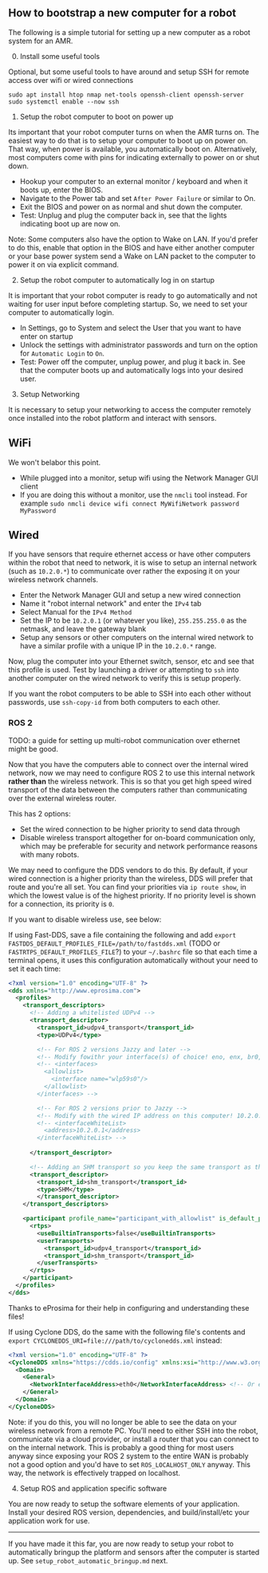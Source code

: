 ## How to bootstrap a new computer for a robot

The following is a simple tutorial for setting up a new computer as a robot system for an AMR.

0. Install some useful tools

Optional, but some useful tools to have around and setup SSH for remote access over wifi or wired connections

```
sudo apt install htop nmap net-tools openssh-client openssh-server
sudo systemctl enable --now ssh
```

1. Setup the robot computer to boot on power up

Its important that your robot computer turns on when the AMR turns on. The easiest way to do that is to setup your computer to boot up on power on. That way, when power is available, you automatically boot on. Alternatively, most computers come with pins for indicating externally to power on or shut down.

- Hookup your computer to an external monitor / keyboard and when it boots up, enter the BIOS.
- Navigate to the Power tab and set `After Power Failure` or similar to On.
- Exit the BIOS and power on as normal and shut down the computer.
- Test: Unplug and plug the computer back in, see that the lights indicating boot up are now on.

Note: Some computers also have the option to Wake on LAN. If you'd prefer to do this, enable that option in the BIOS and have either another computer or your base power system send a Wake on LAN packet to the computer to power it on via explicit command.

2. Setup the robot computer to automatically log in on startup

It is important that your robot computer is ready to go automatically and not waiting for user input before completing startup. So, we need to set your computer to automatically login.

- In Settings, go to System and select the User that you want to have enter on startup
- Unlock the settings with administrator passwords and turn on the option for `Automatic Login` to `On`.
- Test: Power off the computer, unplug power, and plug it back in. See that the computer boots up and automatically logs into your desired user.

3. Setup Networking

It is necessary to setup your networking to access the computer remotely once installed into the robot platform and interact with sensors.

## WiFi

We won't belabor this point.

- While plugged into a monitor, setup wifi using the Network Manager GUI client
- If you are doing this without a monitor, use the `nmcli` tool instead. For example `sudo nmcli device wifi connect MyWifiNetwork password MyPassword`

## Wired

If you have sensors that require ethernet access or have other computers within the robot that need to network, it is wise to setup an internal network (such as `10.2.0.*`) to communicate over rather the exposing it on your wireless network channels. 

- Enter the Network Manager GUI and setup a new wired connection
- Name it "robot internal network" and enter the `IPv4` tab
- Select Manual for the `IPv4 Method`
- Set the IP to be `10.2.0.1` (or whatever you like), `255.255.255.0` as the netmask, and leave the gateway blank
- Setup any sensors or other computers on the internal wired network to have a similar profile with a unique IP in the `10.2.0.*` range.

Now, plug the computer into your Ethernet switch, sensor, etc and see that this profile is used. Test by launching a driver or attempting to `ssh` into another computer on the wired network to verify this is setup properly.

If you want the robot computers to be able to SSH into each other without passwords, use `ssh-copy-id` from both computers to each other.

### ROS 2

TODO: a guide for setting up multi-robot communication over ethernet might be good.

Now that you have the computers able to connect over the internal wired network, now we may need to configure ROS 2 to use this internal network **rather than** the wireless network. This is so that you get high speed wired transport of the data between the computers rather than communicating over the external wireless router. 

This has 2 options:
- Set the wired connection to be higher priority to send data through
- Disable wireless transport altogether for on-board communication only, which may be preferable for security and network performance reasons with many robots.

We may need to configure the DDS vendors to do this. By default, if your wired connection is a higher priority than the wireless, DDS will prefer that route and you're all set. You can find your priorities via `ip route show`, in which the lowest value is of the highest priority. If no priority level is shown for a connection, its priority is `0`.

If you want to disable wireless use, see below:

If using Fast-DDS, save a file containing the following and add `export FASTDDS_DEFAULT_PROFILES_FILE=/path/to/fastdds.xml` (TODO or `FASTRTPS_DEFAULT_PROFILES_FILE`?) to your `~/.bashrc` file so that each time a terminal opens, it uses this configuration automatically without your need to set it each time:

``` xml
<?xml version="1.0" encoding="UTF-8" ?>
<dds xmlns="http://www.eprosima.com">
  <profiles>
    <transport_descriptors>
      <!-- Adding a whitelisted UDPv4 -->
      <transport_descriptor>
        <transport_id>udpv4_transport</transport_id>
        <type>UDPv4</type>

        <!-- For ROS 2 versions Jazzy and later -->
        <!-- Modify fowithr your interface(s) of choice! eno, enx, br0, etc-->
        <!-- <interfaces>
          <allowlist>
            <interface name="wlp59s0"/>
          </allowlist>
        </interfaces> -->

        <!-- For ROS 2 versions prior to Jazzy -->
        <!-- Modify with the wired IP address on this computer! 10.2.0.1, etc -->
        <!-- <interfaceWhiteList>
          <address>10.2.0.1</address>
        </interfaceWhiteList> -->
       
      </transport_descriptor>

      <!-- Adding an SHM transport so you keep the same transport as the default -->
      <transport_descriptor>
        <transport_id>shm_transport</transport_id>
        <type>SHM</type>
        </transport_descriptor>
    </transport_descriptors>

    <participant profile_name="participant_with_allowlist" is_default_profile="true">
      <rtps>
        <useBuiltinTransports>false</useBuiltinTransports>
        <userTransports>
          <transport_id>udpv4_transport</transport_id>
          <transport_id>shm_transport</transport_id>
        </userTransports>
      </rtps>
    </participant>
  </profiles>
</dds>
```

Thanks to eProsima for their help in configuring and understanding these files! 

If using Cyclone DDS, do the same with the following file's contents and `export CYCLONEDDS_URI=file:///path/to/cyclonedds.xml` instead:

``` xml
<?xml version="1.0" encoding="UTF-8" ?>
<CycloneDDS xmlns="https://cdds.io/config" xmlns:xsi="http://www.w3.org/2001/XMLSchema-instance" xsi:schemaLocation="https://cdds.io/config https://raw.githubusercontent.com/eclipse-cyclonedds/cyclonedds/master/etc/cyclonedds.xsd">
  <Domain>
    <General>
      <NetworkInterfaceAddress>eth0</NetworkInterfaceAddress> <!-- Or enx or ... -->
    </General>
  </Domain>
</CycloneDDS>
```

Note: if you do this, you will no longer be able to see the data on your wireless network from a remote PC. You'll need to either SSH into the robot, communicate via a cloud provider, or install a router that you can connect to on the internal network. This is probably a good thing for most users anyway since exposing your ROS 2 system to the entire WAN is probably not a good option and you'd have to set `ROS_LOCALHOST_ONLY` anyway. This way, the network is effectively trapped on localhost.


4. Setup ROS and application specific software

You are now ready to setup the software elements of your application. Install your desired ROS version, dependencies, and build/install/etc your application work for use.

---

If you have made it this far, you are now ready to setup your robot to automatically bringup the platform and sensors after the computer is started up. See `setup_robot_automatic_bringup.md` next.
